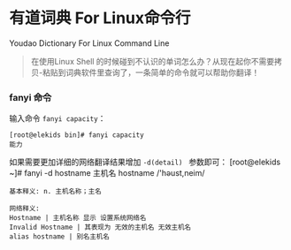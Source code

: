 # 有道词典 For Linux命令行
Youdao Dictionary For Linux Command Line

> 在使用Linux Shell 的时候碰到不认识的单词怎么办？从现在起你不需要拷贝-粘贴到词典软件里查询了，一条简单的命令就可以帮助你翻译！

### fanyi 命令
输入命令 `fanyi capacity`：

    [root@elekids bin]# fanyi capacity
    能力

如果需要更加详细的网络翻译结果增加 `-d(detail) ` 参数即可：
    [root@elekids ~]# fanyi -d hostname
    主机名  hostname /'həust,neim/
    
    基本释义: n. 主机名称；主名
    
    网络释义:
    Hostname | 主机名称 显示 设置系统网络名
    Invalid Hostname | 其表现为 无效的主机名 无效主机名
    alias hostname | 别名主机名
